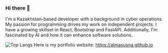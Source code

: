 ### Hi there 👋

I'm a Kazakhstan-based developer with a background in cyber operations.  My passion for programming drives my work on independent projects. I have a growing skillset in React, Bootstrap and FastAPI. Additionally, I'm fascinated by AI and how it can enhance software solutions.

<!--[![Almas' GitHub stats](https://github-readme-stats.vercel.app/api?username=almasusna)](https://github.com/anuraghazra/github-readme-stats) -->
![Top Langs](https://github-readme-stats.vercel.app/api/top-langs/?username=almasusna&layout=compact)
Here is my portfolio website: https://almasusna.github.io
